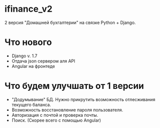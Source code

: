 ifinance_v2
===========
2 версия "Домашней бухгалтерии" на связке Python + Django.

Что нового
===========
- Django v. 1.7
- Отдача json сервером аля API
- Angular на фронтеде

Что будем улучшать от 1 версии
===========
- "Додумывание" БД. Нужно прикрутить возможность отлесживания текущего баланса.
- Возможность восстановление пароля пользователя.
- Авторизация с почтой и проверка почты.
- Поиск. (Скорее всего с помощью Angular)
